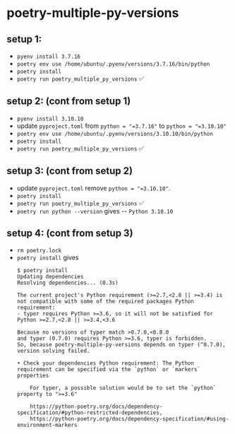 # poetry-multiple-py-versions

## setup 1:

* `pyenv install 3.7.16`
* `poetry env use /home/ubuntu/.pyenv/versions/3.7.16/bin/python`
* `poetry install`
* `poetry run poetry_multiple_py_versions` ✅


## setup 2: (cont from setup 1)

* `pyenv install 3.10.10`
* update `pyproject.toml` from `python = "=3.7.16"` to `python = "=3.10.10"`
* `poetry env use /home/ubuntu/.pyenv/versions/3.10.10/bin/python`
* `poetry install`
* `poetry run poetry_multiple_py_versions` ✅

## setup 3: (cont from setup 2)

* update `pyproject.toml` remove `python = "=3.10.10"`.
* `poetry install`
* `poetry run poetry_multiple_py_versions` ✅
* `poetry run python --version` gives -- `Python 3.10.10`

## setup 4: (cont from setup 3)

* `rm poetry.lock`
* `poetry install` gives
    ```console
    $ poetry install
    Updating dependencies
    Resolving dependencies... (0.3s)

    The current project's Python requirement (>=2.7,<2.8 || >=3.4) is not compatible with some of the required packages Python requirement:
    - typer requires Python >=3.6, so it will not be satisfied for Python >=2.7,<2.8 || >=3.4,<3.6

    Because no versions of typer match >0.7.0,<0.8.0
    and typer (0.7.0) requires Python >=3.6, typer is forbidden.
    So, because poetry-multiple-py-versions depends on typer (^0.7.0), version solving failed.

    • Check your dependencies Python requirement: The Python requirement can be specified via the `python` or `markers` properties
        
        For typer, a possible solution would be to set the `python` property to ">=3.6"

        https://python-poetry.org/docs/dependency-specification/#python-restricted-dependencies,
        https://python-poetry.org/docs/dependency-specification/#using-environment-markers
    ```
